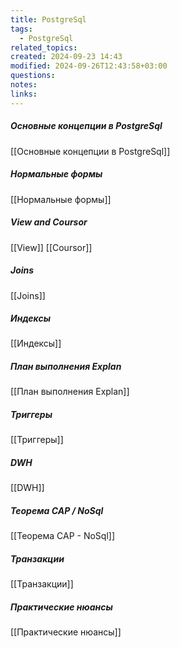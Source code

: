 ```yaml
---
title: PostgreSql
tags:
  - PostgreSql
related_topics: 
created: 2024-09-23 14:43
modified: 2024-09-26T12:43:58+03:00
questions: 
notes: 
links: 
---
```


##### Основные концепции в PostgreSql
[[Основные концепции в PostgreSql]]
##### Нормальные формы
[[Нормальные формы]]
##### View and Coursor 
[[View]]
[[Coursor]]
##### Joins
[[Joins]]
##### Индексы
[[Индексы]]
##### План выполнения Explan
[[План выполнения Explan]]
##### Триггеры 
[[Триггеры]]
##### DWH
[[DWH]]
##### Теорема CAP / NoSql
[[Теорема CAP - NoSql]]
##### Транзакции
[[Транзакции]]

##### Практические нюансы
[[Практические нюансы]]